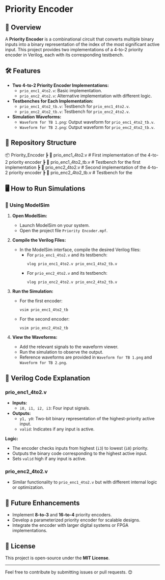 # Priority Encoder

## 📌 Overview
A **Priority Encoder** is a combinational circuit that converts multiple binary inputs into a binary representation of the index of the most significant active input. This project provides two implementations of a 4-to-2 priority encoder in Verilog, each with its corresponding testbench.

## 🛠 Features
- **Two 4-to-2 Priority Encoder Implementations:**
  - `prio_enc1_4to2.v`: Basic implementation.
  - `prio_enc2_4to2.v`: Alternative implementation with different logic.
- **Testbenches for Each Implementation:**
  - `prio_enc1_4to2_tb.v`: Testbench for `prio_enc1_4to2.v`.
  - `prio_enc2_4to2_tb.v`: Testbench for `prio_enc2_4to2.v`.
- **Simulation Waveforms:**
  - `Waveform for TB 1.png`: Output waveform for `prio_enc1_4to2_tb.v`.
  - `Waveform for TB 2.png`: Output waveform for `prio_enc2_4to2_tb.v`.

## 📂 Repository Structure
📦 Priority_Encoder
 ┣ 📜 prio_enc1_4to2.v           # First implementation of the 4-to-2 priority encoder
 ┣ 📜 prio_enc1_4to2_tb.v        # Testbench for the first implementation
 ┣ 📜 prio_enc2_4to2.v           # Second implementation of the 4-to-2 priority encoder
 ┣ 📜 prio_enc2_4to2_tb.v        # Testbench for the

## 🖥️ How to Run Simulations

### **🔹 Using ModelSim**
1. **Open ModelSim:**
   - Launch ModelSim on your system.
   - Open the project file `Priority Encoder.mpf`.

2. **Compile the Verilog Files:**
   - In the ModelSim interface, compile the desired Verilog files:
     - For `prio_enc1_4to2.v` and its testbench:
       ```
       vlog prio_enc1_4to2.v prio_enc1_4to2_tb.v
       ```
     - For `prio_enc2_4to2.v` and its testbench:
       ```
       vlog prio_enc2_4to2.v prio_enc2_4to2_tb.v
       ```

3. **Run the Simulation:**
   - For the first encoder:
     ```
     vsim prio_enc1_4to2_tb
     ```
   - For the second encoder:
     ```
     vsim prio_enc2_4to2_tb
     ```

4. **View the Waveforms:**
   - Add the relevant signals to the waveform viewer.
   - Run the simulation to observe the output.
   - Reference waveforms are provided in `Waveform for TB 1.png` and `Waveform for TB 2.png`.

## 📝 Verilog Code Explanation

### **prio_enc1_4to2.v**
- **Inputs:**
  - `i0, i1, i2, i3`: Four input signals.
- **Outputs:**
  - `y1, y0`: Two-bit binary representation of the highest-priority active input.
  - `valid`: Indicates if any input is active.

**Logic:**
- The encoder checks inputs from highest (`i3`) to lowest (`i0`) priority.
- Outputs the binary code corresponding to the highest active input.
- Sets `valid` high if any input is active.

### **prio_enc2_4to2.v**
- Similar functionality to `prio_enc1_4to2.v` but with different internal logic or optimization.

## 🚀 Future Enhancements
- Implement **8-to-3** and **16-to-4** priority encoders.
- Develop a parameterized priority encoder for scalable designs.
- Integrate the encoder with larger digital systems or FPGA implementations.

## 📜 License
This project is open-source under the **MIT License**.

---

Feel free to contribute by submitting issues or pull requests. 😊
